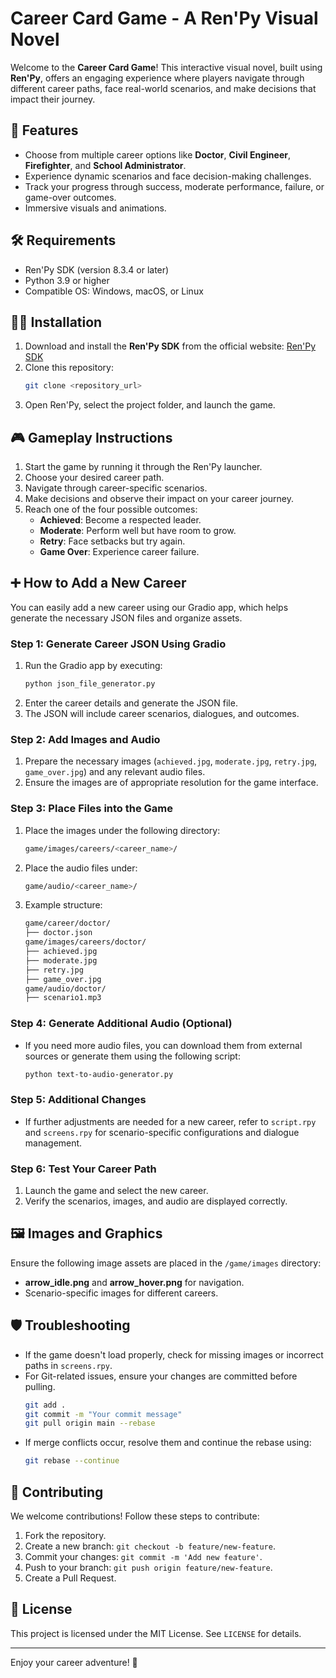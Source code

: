 # Career Card Game - A Ren'Py Visual Novel

Welcome to the **Career Card Game**! This interactive visual novel, built using **Ren'Py**, offers an engaging experience where players navigate through different career paths, face real-world scenarios, and make decisions that impact their journey.

## 🚀 Features

- Choose from multiple career options like **Doctor**, **Civil Engineer**, **Firefighter**, and **School Administrator**.
- Experience dynamic scenarios and face decision-making challenges.
- Track your progress through success, moderate performance, failure, or game-over outcomes.
- Immersive visuals and animations.

## 🛠️ Requirements

- Ren'Py SDK (version 8.3.4 or later)
- Python 3.9 or higher
- Compatible OS: Windows, macOS, or Linux

## 🧑‍💻 Installation

1. Download and install the **Ren'Py SDK** from the official website: [Ren'Py SDK](https://www.renpy.org/)
2. Clone this repository:
   ```bash
   git clone <repository_url>
   ```
3. Open Ren'Py, select the project folder, and launch the game.

## 🎮 Gameplay Instructions

1. Start the game by running it through the Ren'Py launcher.
2. Choose your desired career path.
3. Navigate through career-specific scenarios.
4. Make decisions and observe their impact on your career journey.
5. Reach one of the four possible outcomes:
   - **Achieved**: Become a respected leader.
   - **Moderate**: Perform well but have room to grow.
   - **Retry**: Face setbacks but try again.
   - **Game Over**: Experience career failure.

## ➕ How to Add a New Career

You can easily add a new career using our Gradio app, which helps generate the necessary JSON files and organize assets.

### Step 1: Generate Career JSON Using Gradio

1. Run the Gradio app by executing:
   ```bash
   python json_file_generator.py
   ```
2. Enter the career details and generate the JSON file.
3. The JSON will include career scenarios, dialogues, and outcomes.

### Step 2: Add Images and Audio

1. Prepare the necessary images (`achieved.jpg`, `moderate.jpg`, `retry.jpg`, `game_over.jpg`) and any relevant audio files.
2. Ensure the images are of appropriate resolution for the game interface.

### Step 3: Place Files into the Game

1. Place the images under the following directory:
    ```bash
    game/images/careers/<career_name>/
    ```
2. Place the audio files under:
    ```bash
    game/audio/<career_name>/
    ```
3. Example structure:
    ```bash
    game/career/doctor/
    ├── doctor.json
    game/images/careers/doctor/
    ├── achieved.jpg
    ├── moderate.jpg
    ├── retry.jpg
    ├── game_over.jpg
    game/audio/doctor/
    ├── scenario1.mp3
    ```

### Step 4: Generate Additional Audio (Optional)

- If you need more audio files, you can download them from external sources or generate them using the following script:
    ```bash
    python text-to-audio-generator.py
    ```

### Step 5: Additional Changes

- If further adjustments are needed for a new career, refer to `script.rpy` and `screens.rpy` for scenario-specific configurations and dialogue management.

### Step 6: Test Your Career Path

1. Launch the game and select the new career.
2. Verify the scenarios, images, and audio are displayed correctly.

## 🖼️ Images and Graphics

Ensure the following image assets are placed in the `/game/images` directory:

- **arrow\_idle.png** and **arrow\_hover.png** for navigation.
- Scenario-specific images for different careers.

## 🛡️ Troubleshooting

- If the game doesn't load properly, check for missing images or incorrect paths in `screens.rpy`.
- For Git-related issues, ensure your changes are committed before pulling.
  ```bash
  git add .
  git commit -m "Your commit message"
  git pull origin main --rebase
  ```
- If merge conflicts occur, resolve them and continue the rebase using:
  ```bash
  git rebase --continue
  ```

## 🤝 Contributing

We welcome contributions! Follow these steps to contribute:

1. Fork the repository.
2. Create a new branch: `git checkout -b feature/new-feature`.
3. Commit your changes: `git commit -m 'Add new feature'`.
4. Push to your branch: `git push origin feature/new-feature`.
5. Create a Pull Request.

## 📜 License

This project is licensed under the MIT License. See `LICENSE` for details.

---
Enjoy your career adventure! 🚀

